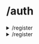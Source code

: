 # /auth

<details>
  <summary>/register</summary>

**Request:**

```json
{
  "username": "UserName",
  "email": "example@example.com",
  "password": "password"
}
```

**Response:**
```json
{
  "username": "UserName",
  "email": "example@example.com"
}
```
</details>

<details>
  <summary>/register</summary>

**Request:**

```json
{
  "token": '111111'
}
```

**Response:**
```json
{
  "username": "UserName",
  "email": "example@example.com"
}
```
</details>